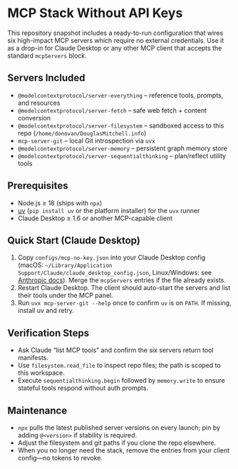 # MCP Stack Without API Keys

This repository snapshot includes a ready-to-run configuration that wires six high-impact MCP servers which require no external credentials. Use it as a drop-in for Claude Desktop or any other MCP client that accepts the standard `mcpServers` block.

## Servers Included
- `@modelcontextprotocol/server-everything` – reference tools, prompts, and resources
- `@modelcontextprotocol/server-fetch` – safe web fetch + content conversion
- `@modelcontextprotocol/server-filesystem` – sandboxed access to this repo (`/home/donovan/DouglasMitchell.info`)
- `mcp-server-git` – local Git introspection via `uvx`
- `@modelcontextprotocol/server-memory` – persistent graph memory store
- `@modelcontextprotocol/server-sequentialthinking` – plan/reflect utility tools

## Prerequisites
- Node.js ≥ 18 (ships with `npx`)
- [uv](https://docs.astral.sh/uv/getting-started/installation/) (`pip install uv` or the platform installer) for the `uvx` runner
- Claude Desktop ≥ 1.6 or another MCP-capable client

## Quick Start (Claude Desktop)
1. Copy `configs/mcp-no-key.json` into your Claude Desktop config (macOS: `~/Library/Application Support/Claude/claude_desktop_config.json`, Linux/Windows: see [Anthropic docs](https://docs.anthropic.com/claude/docs/model-context-protocol)). Merge the `mcpServers` entries if the file already exists.
2. Restart Claude Desktop. The client should auto-start the servers and list their tools under the MCP panel.
3. Run `uvx mcp-server-git --help` once to confirm `uv` is on `PATH`. If missing, install uv and retry.

## Verification Steps
- Ask Claude “list MCP tools” and confirm the six servers return tool manifests.
- Use `filesystem.read_file` to inspect repo files; the path is scoped to this workspace.
- Execute `sequentialthinking.begin` followed by `memory.write` to ensure stateful tools respond without auth prompts.

## Maintenance
- `npx` pulls the latest published server versions on every launch; pin by adding `@<version>` if stability is required.
- Adjust the filesystem and git paths if you clone the repo elsewhere.
- When you no longer need the stack, remove the entries from your client config—no tokens to revoke.
